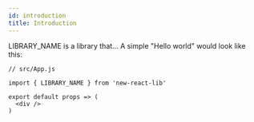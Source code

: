 ```yaml
---
id: introduction
title: Introduction
---
```


LIBRARY_NAME is a library that... A simple "Hello world" would look like this:

```
// src/App.js

import { LIBRARY_NAME } from 'new-react-lib'

export default props => (
  <div />
)
```

